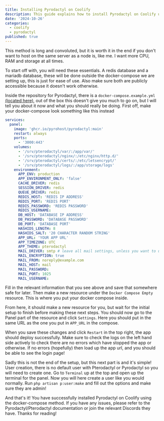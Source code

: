 ```yaml
---
title: Installing Pyrodactyl on Coolify
description: This guide explains how to install Pyrodactyl on Coolify using the docker-compose
date: '2024-10-26'
categories:
  - coolify
  - pyrodactyl
published: true
---
```


This method is long and convoluted, but it is worth it in the end if you don't want to host on the same server as a node is, like me. I want more CPU, RAM and storage at all times.

To start off with, you will need these essentials. A redis database and a mariadb database, these will be done outside the docker-compose we are setting up, this is just for ease of use. Also make sure both are publicly accessible because it doesn't work otherwise.

Inside the repository for Pyrodactyl, there is a `docker-compose.example.yml` [(located here)](https://github.com/pyrohost/pyrodactyl/blob/main/docker-compose.example.yml), out of the box this doesn't give you much to go on, but I will tell you about it now and what you should really be doing. First off, make your docker-compose look something like this instead

```yaml title="docker-compose.yml"
services:
  panel:
    image: 'ghcr.io/pyrohost/pyrodactyl:main'
    restart: always
    ports:
      - '3000:443'
    volumes:
      - '/srv/pterodactyl/var/:/app/var/'
      - '/srv/pterodactyl/nginx/:/etc/nginx/http.d/'
      - '/srv/pterodactyl/certs/:/etc/letsencrypt/'
      - '/srv/pterodactyl/logs/:/app/storage/logs'
    environment:
      APP_ENV: production
      APP_ENVIRONMENT_ONLY: 'false'
      CACHE_DRIVER: redis
      SESSION_DRIVER: redis
      QUEUE_DRIVER: redis
      REDIS_HOST: 'REDIS IP ADDRESS'
      REDIS_PORT: 'REDIS PORT'
      REDIS_PASSWORD: 'REDIS PASSWORD'
      REDIS_USERNAME:
      DB_HOST: 'DATABASE IP ADDRESS'
      DB_PASSWORD: 'DATABASE PASSWORD'
      DB_PORT: 'DATABASE PORT'
      HASHIDS_LENGTH: 8
      HASHIDS_SALT: '20 CHARACTER RANDOM STRING'
      APP_URL: 'YOUR APP URL'
      APP_TIMEZONE: UTC
      APP_THEME: pterodactyl
      MAIL_DRIVER: smtp # leave all mail settings, unless you want to use mail
      MAIL_ENCRYPTION: true
      MAIL_FROM: noreply@example.com
      MAIL_HOST: mail
      MAIL_PASSWORD:
      MAIL_PORT: 1025
      MAIL_USERNAME:
```

Fill in the relevant information that you see above and save that somewhere safe for later. Then make a new resource under the `Docker Compose Empty` resource. This is where you put your docker compose inside.

From here, it should make a new resource for you, but wait for the initial setup to finish before making these next steps. You should now go to the Panel part of the resource and click `Settings`. Here you should put in the same URL as the one you put in `APP_URL` in the compose.

When you save these changes and click `Restart` in the top right, the app should deploy successfully. Make sure to check the logs on the left hand side actively to check there are no errors which have stopped the app or otherwise. If no errors (hopefully) then load up the app url, and you should be able to see the login page!

Sadly this is not the end of the setup, but this next part is and it's simple! User creation, there is no default user with Pterodactyl or Pyrodactyl so you will need to create one. Go to `Terminal` up at the top and open up the terminal for the panel. Now you will here create a user like you would normally. Run `php artisan p:user:make` and fill out the options and make sure they are admin!

And that's it! You have successfully installed Pyrodactyl on Coolify using the docker-compose method. If you have any issues, please refer to the Pyrodactyl/Pterodactyl documentation or join the relevant Discords they have. Thanks for reading!